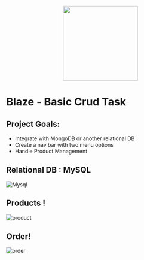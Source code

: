 <p align="center">
  <img height="200" src="https://www.fractal.com.pe/img/fractal-logo.png" />
</p>

# Blaze - Basic Crud Task


## Project Goals: 

- Integrate with MongoDB or another relational DB
- Create a nav bar with two menu options
- Handle Product Management


## Relational DB : MySQL 
![Mysql](https://user-images.githubusercontent.com/35942892/202872292-7b205a49-f5ff-43bc-b5e1-10e487a01242.gif)




## Products !
![product](https://user-images.githubusercontent.com/35942892/202872327-5a29d351-78a1-4a62-ba9a-ae8aacc53ade.gif)

## Order!
![order](https://user-images.githubusercontent.com/35942892/202872351-cec0a7fa-5bb2-4216-acdd-9e8b4fc317f0.gif)




